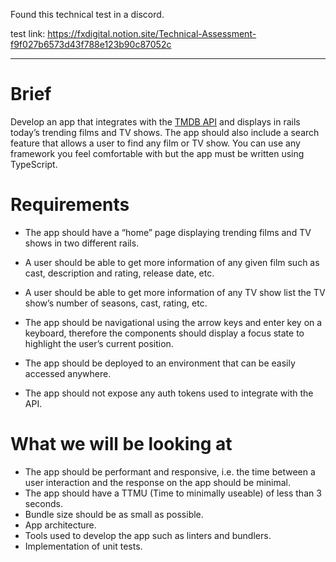 Found this technical test in a discord.

test link: https://fxdigital.notion.site/Technical-Assessment-f9f027b6573d43f788e123b90c87052c

---

# Brief

Develop an app that integrates with the [TMDB API](https://developer.themoviedb.org/docs/getting-started) and displays in rails today’s trending films and TV shows. The app should also include a search feature that allows a user to find any film or TV show. You can use any framework you feel comfortable with but the app must be written using TypeScript.

# Requirements

- The app should have a “home” page displaying trending films and TV shows in two different rails.

- A user should be able to get more information of any given film such as cast, description and rating, release date, etc.
- A user should be able to get more information of any TV show list the TV show’s number of seasons, cast, rating, etc.
- The app should be navigational using the arrow keys and enter key on a keyboard, therefore the components should display a focus state to highlight the user’s current position.
- The app should be deployed to an environment that can be easily accessed anywhere.
- The app should not expose any auth tokens used to integrate with the API.

# What we will be looking at

- The app should be performant and responsive, i.e. the time between a user interaction and the response on the app should be minimal.
- The app should have a TTMU (Time to minimally useable) of less than 3 seconds.
- Bundle size should be as small as possible.
- App architecture.
- Tools used to develop the app such as linters and bundlers.
- Implementation of unit tests.
